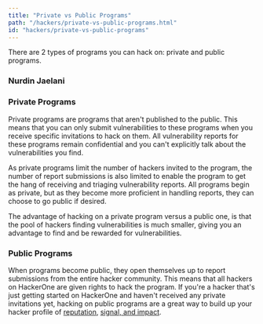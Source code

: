 ```yaml
---
title: "Private vs Public Programs"
path: "/hackers/private-vs-public-programs.html"
id: "hackers/private-vs-public-programs"
---
```


There are 2 types of programs you can hack on: private and public programs.  
### Nurdin Jaelani

### Private Programs

Private programs are programs that aren't published to the public. This means that you can only submit vulnerabilities to these programs when you receive specific invitations to hack on them. All vulnerability reports for these programs remain confidential and you can't explicitly talk about the vulnerabilities you find. 

As private programs limit the number of hackers invited to the program, the number of report submissions is also limited to enable the program to get the hang of receiving and triaging vulnerability reports. All programs begin as private, but as they become more proficient in handling reports, they can choose to go public if desired.

The advantage of hacking on a private program versus a public one, is that the pool of hackers finding vulnerabilities is much smaller, giving you an advantage to find and be rewarded for vulnerabilities. 

### Public Programs

When programs become public, they open themselves up to report submissions from the entire hacker community. This means that all hackers on HackerOne are given rights to hack the program. If you're a hacker that's just getting started on HackerOne and haven't received any private invitations yet, hacking on public programs are a great way to build up your hacker profile of [reputation](reputation.html), [signal, and impact](signal-and-impact.html). 
